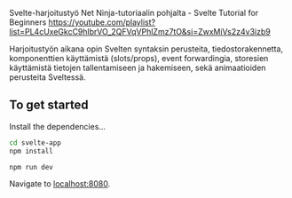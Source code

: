Svelte-harjoitustyö Net Ninja-tutoriaalin pohjalta - Svelte Tutorial for Beginners https://youtube.com/playlist?list=PL4cUxeGkcC9hlbrVO_2QFVqVPhlZmz7tO&si=ZwxMiVs2z4v3izb9

Harjoitustyön aikana opin Svelten syntaksin perusteita, tiedostorakennetta, komponenttien käyttämistä (slots/props), event forwardingia, storesien käyttämistä tietojen tallentamiseen ja hakemiseen, sekä animaatioiden perusteita Sveltessä.

## To get started

Install the dependencies...

```bash
cd svelte-app
npm install
```

```bash
npm run dev
```

Navigate to [localhost:8080](http://localhost:8080). 

